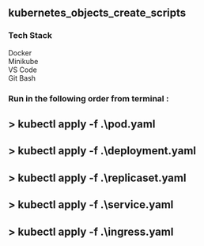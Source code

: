 ## kubernetes_objects_create_scripts

### Tech Stack
Docker <br/>
Minikube <br/>
VS Code <br/>
Git Bash <br/>

### Run in the following order from terminal :


## > kubectl apply -f .\pod.yaml
## > kubectl apply -f .\deployment.yaml
## > kubectl apply -f .\replicaset.yaml
## > kubectl apply -f .\service.yaml
## > kubectl apply -f .\ingress.yaml
